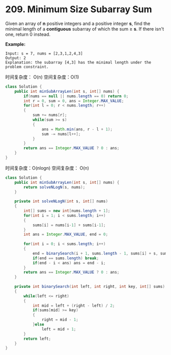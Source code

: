 # 209. Minimum Size Subarray Sum



Given an array of **n** positive integers and a positive integer **s**, find the minimal length of a **contiguous** subarray of which the sum ≥ **s**. If there isn't one, return 0 instead.

**Example:** 

```text
Input: s = 7, nums = [2,3,1,2,4,3]
Output: 2
Explanation: the subarray [4,3] has the minimal length under the problem constraint.
```

时间复杂度： O\(n\) 空间复杂度：O\(1\)

```java
class Solution {
    public int minSubArrayLen(int s, int[] nums) {
        if(nums == null || nums.length == 0) return 0;
        int r = 0, sum = 0, ans = Integer.MAX_VALUE;
        for(int l = 0; r < nums.length; r++)
        {
            sum += nums[r];
            while(sum >= s)
            {
                ans = Math.min(ans, r - l + 1);
                sum -= nums[l++];
            }
        }
        return ans == Integer.MAX_VALUE ? 0 : ans;
    }
}
```

时间复杂度：O\(nlogn\) 空间复杂度： O\(n\)

```java
class Solution {
    public int minSubArrayLen(int s, int[] nums) {
        return solveNLogN(s, nums);
    }
    
    private int solveNLogN(int s, int[] nums)
    {
        int[] sums = new int[nums.length + 1];
        for(int i = 1; i < sums.length; i++)
        {
            sums[i] = nums[i-1] + sums[i-1];
        }
        int ans = Integer.MAX_VALUE, end = 0;
        
        for(int i = 0; i < sums.length; i++)
        {
            end = binarySearch(i + 1, sums.length - 1, sums[i] + s, sums);
            if(end == sums.length) break;
            if(end - i < ans) ans = end - i;
        }
        return ans == Integer.MAX_VALUE ? 0 : ans;
    }
    
    private int binarySearch(int left, int right, int key, int[] sums)
    {
        while(left <= right)
        {
            int mid = left + (right - left) / 2;
            if(sums[mid] >= key)
            {
                right = mid - 1;
            }else
                left = mid + 1;
        }
        return left;
    }
}
```



